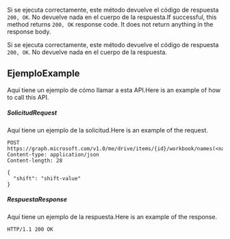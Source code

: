 <span data-ttu-id="e34c1-p103">Si se ejecuta correctamente, este método devuelve el código de respuesta `200, OK`. No devuelve nada en el cuerpo de la respuesta.</span><span class="sxs-lookup"><span data-stu-id="e34c1-p103">If successful, this method returns `200, OK` response code. It does not return anything in the response body.</span></span>

Si se ejecuta correctamente, este método devuelve el código de respuesta `200, OK`. No devuelve nada en el cuerpo de la respuesta.

## <a name="example"></a><span data-ttu-id="e34c1-125">Ejemplo</span><span class="sxs-lookup"><span data-stu-id="e34c1-125">Example</span></span>
<span data-ttu-id="e34c1-126">Aquí tiene un ejemplo de cómo llamar a esta API.</span><span class="sxs-lookup"><span data-stu-id="e34c1-126">Here is an example of how to call this API.</span></span>
##### <a name="request"></a><span data-ttu-id="e34c1-127">Solicitud</span><span class="sxs-lookup"><span data-stu-id="e34c1-127">Request</span></span>
<span data-ttu-id="e34c1-128">Aquí tiene un ejemplo de la solicitud.</span><span class="sxs-lookup"><span data-stu-id="e34c1-128">Here is an example of the request.</span></span>
<!-- {
  "blockType": "request",
  "name": "range_delete"
}-->
```http
POST https://graph.microsoft.com/v1.0/me/drive/items/{id}/workbook/names(<name>)/range/delete
Content-type: application/json
Content-length: 28

{
  "shift": "shift-value"
}
```

##### <a name="response"></a><span data-ttu-id="e34c1-129">Respuesta</span><span class="sxs-lookup"><span data-stu-id="e34c1-129">Response</span></span>
<span data-ttu-id="e34c1-130">Aquí tiene un ejemplo de la respuesta.</span><span class="sxs-lookup"><span data-stu-id="e34c1-130">Here is an example of the response.</span></span> 
<!-- {
  "blockType": "response",
  "truncated": true,
  "@odata.type": "microsoft.graph.none"
} -->
```http
HTTP/1.1 200 OK
```

<!-- uuid: 8fcb5dbc-d5aa-4681-8e31-b001d5168d79
2015-10-25 14:57:30 UTC -->
<!-- {
  "type": "#page.annotation",
  "description": "Range: delete",
  "keywords": "",
  "section": "documentation",
  "tocPath": ""
}-->